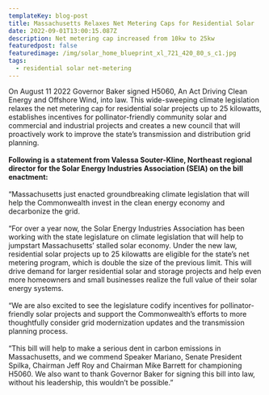 ```yaml
---
templateKey: blog-post
title: Massachusetts Relaxes Net Metering Caps for Residential Solar
date: 2022-09-01T13:00:15.087Z
description: Net metering cap increased from 10kw to 25kw
featuredpost: false
featuredimage: /img/solar_home_blueprint_xl_721_420_80_s_c1.jpg
tags:
  - residential solar net-metering
---
```

<!--StartFragment-->

On August 11 2022 Governor Baker signed H5060, An Act Driving Clean Energy and Offshore Wind, into law. This wide-sweeping climate legislation relaxes the net metering cap for residential solar projects up to 25 kilowatts, establishes incentives for pollinator-friendly community solar and commercial and industrial projects and creates a new council that will proactively work to improve the state’s transmission and distribution grid planning.\
\
**Following is a statement from Valessa Souter-Kline, Northeast regional director for the Solar Energy Industries Association (SEIA) on the bill enactment:**\
\
“Massachusetts just enacted groundbreaking climate legislation that will help the Commonwealth invest in the clean energy economy and decarbonize the grid.\
\
“For over a year now, the Solar Energy Industries Association has been working with the state legislature on climate legislation that will help to jumpstart Massachusetts’ stalled solar economy. Under the new law, residential solar projects up to 25 kilowatts are eligible for the state’s net metering program, which is double the size of the previous limit. This will drive demand for larger residential solar and storage projects and help even more homeowners and small businesses realize the full value of their solar energy systems.\
\
“We are also excited to see the legislature codify incentives for pollinator-friendly solar projects and support the Commonwealth’s efforts to more thoughtfully consider grid modernization updates and the transmission planning process.\
\
“This bill will help to make a serious dent in carbon emissions in Massachusetts, and we commend Speaker Mariano, Senate President Spilka, Chairman Jeff Roy and Chairman Mike Barrett for championing H5060. We also want to thank Governor Baker for signing this bill into law, without his leadership, this wouldn’t be possible.”

<!--EndFragment-->